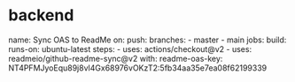 # backend

name: Sync OAS to ReadMe
on:
  push:
    branches:
      - master
      - main
jobs:
  build:
    runs-on: ubuntu-latest
    steps:
      - uses: actions/checkout@v2
      - uses: readmeio/github-readme-sync@v2
        with:
          readme-oas-key: NT4PFMJyoEqu89j8vl4Gx68976vOKzT2:5fb34aa35e7ea08f62199339